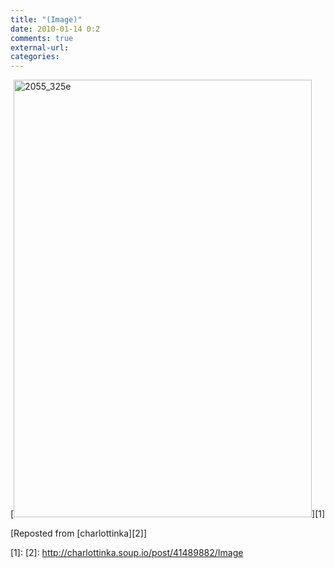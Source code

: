 ```yaml
---
title: "(Image)"
date: 2010-01-14 0:2
comments: true
external-url:
categories:
---
```

[<img src="http://7.asset.soup.io/asset/0635/2055_325e.jpeg" width="477" height="700" alt="2055_325e" />][1]

[Reposted from [charlottinka][2]]

  [1]: 
  [2]: http://charlottinka.soup.io/post/41489882/Image
